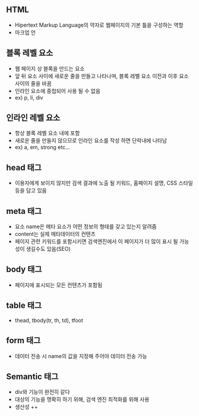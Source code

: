 ## HTML
+ Hipertext Markup Language의 약자로 웹페이지의 기본 틀을 구성하는 역할
+ 마크업 언

## 블록 레벨 요소
+ 웹 페이지 상 블록을 만드는 요소
+ 앞 뒤 요소 사이에 새로운 줄을 만들고 나타나며, 블록 레벨 요소 이전과 이후 요소 사이의 줄을 바꿈
+ 인라인 요소에 중첩되어 사용 될 수 없음
+ ex) p, li, div

## 인라인 레벨 요소
+ 항상 블록 레벨 요소 내에 포함
+ 새로운 줄을 만들지 않으므로 인라인 요소를 작성 하면 단락내에 나타남 
+ ex) a, em, strong etc...

## head 태그
+ 이용자에게 보이지 않지만 검색 결과에 노출 될 키워드, 홈페이지 설명, CSS 스타일 등을 담고 있음

## meta 태그
+ 요소 name은 메타 요소가 어떤 정보의 형태를 갖고 있는지 알려줌
+ content는 실제 메타데이터의 컨텐츠
+ 페이지 관련 키워드를 포함시키면 검색엔진에서 이 페이지가 더 많이 표시 될 가능성이 생길수도 있음(SEO)
  
## body 태그
+ 페이지에 표시되는 모든 컨텐츠가 포함됨

## table 태그
+ thead, tbody(tr, th, td), tfoot

## form 태그
+ 데이터 전송 시 name의 값을 지정해 주어야 데이터 전송 가능 

## Semantic 태그 
+ div와 기능이 완전히 같다
+ 대상의 기능을 명확히 하기 위해, 검색 엔진 최적화를 위해 사용
+ 생산성 ++
  
  

